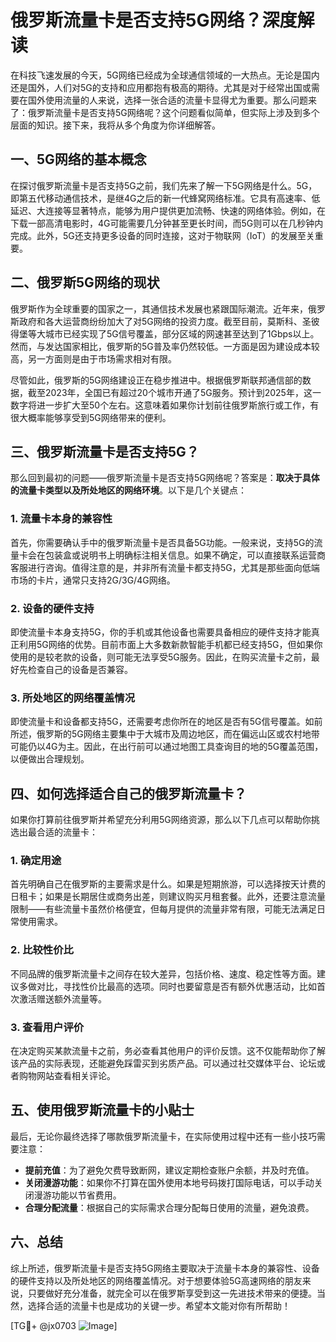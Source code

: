 # 俄罗斯流量卡是否支持5G网络？深度解读

在科技飞速发展的今天，5G网络已经成为全球通信领域的一大热点。无论是国内还是国外，人们对5G的支持和应用都抱有极高的期待。尤其是对于经常出国或需要在国外使用流量的人来说，选择一张合适的流量卡显得尤为重要。那么问题来了：俄罗斯流量卡是否支持5G网络呢？这个问题看似简单，但实际上涉及到多个层面的知识。接下来，我将从多个角度为你详细解答。

## 一、5G网络的基本概念

在探讨俄罗斯流量卡是否支持5G之前，我们先来了解一下5G网络是什么。5G，即第五代移动通信技术，是继4G之后的新一代蜂窝网络标准。它具有高速率、低延迟、大连接等显著特点，能够为用户提供更加流畅、快速的网络体验。例如，在下载一部高清电影时，4G可能需要几分钟甚至更长时间，而5G则可以在几秒钟内完成。此外，5G还支持更多设备的同时连接，这对于物联网（IoT）的发展至关重要。

## 二、俄罗斯5G网络的现状

俄罗斯作为全球重要的国家之一，其通信技术发展也紧跟国际潮流。近年来，俄罗斯政府和各大运营商纷纷加大了对5G网络的投资力度。截至目前，莫斯科、圣彼得堡等大城市已经实现了5G信号覆盖，部分区域的网速甚至达到了1Gbps以上。然而，与发达国家相比，俄罗斯的5G普及率仍然较低。一方面是因为建设成本较高，另一方面则是由于市场需求相对有限。

尽管如此，俄罗斯的5G网络建设正在稳步推进中。根据俄罗斯联邦通信部的数据，截至2023年，全国已有超过20个城市开通了5G服务。预计到2025年，这一数字将进一步扩大至50个左右。这意味着如果你计划前往俄罗斯旅行或工作，有很大概率能够享受到5G网络带来的便利。

## 三、俄罗斯流量卡是否支持5G？

那么回到最初的问题——俄罗斯流量卡是否支持5G网络呢？答案是：**取决于具体的流量卡类型以及所处地区的网络环境**。以下是几个关键点：

### 1. 流量卡本身的兼容性

首先，你需要确认手中的俄罗斯流量卡是否具备5G功能。一般来说，支持5G的流量卡会在包装盒或说明书上明确标注相关信息。如果不确定，可以直接联系运营商客服进行咨询。值得注意的是，并非所有流量卡都支持5G，尤其是那些面向低端市场的卡片，通常只支持2G/3G/4G网络。

### 2. 设备的硬件支持

即使流量卡本身支持5G，你的手机或其他设备也需要具备相应的硬件支持才能真正利用5G网络的优势。目前市面上大多数新款智能手机都已经支持5G，但如果你使用的是较老款的设备，则可能无法享受5G服务。因此，在购买流量卡之前，最好先检查自己的设备是否兼容。

### 3. 所处地区的网络覆盖情况

即使流量卡和设备都支持5G，还需要考虑你所在的地区是否有5G信号覆盖。如前所述，俄罗斯的5G网络主要集中于大城市及周边地区，而在偏远山区或农村地带可能仍以4G为主。因此，在出行前可以通过地图工具查询目的地的5G覆盖范围，以便做出合理规划。

## 四、如何选择适合自己的俄罗斯流量卡？

如果你打算前往俄罗斯并希望充分利用5G网络资源，那么以下几点可以帮助你挑选出最合适的流量卡：

### 1. 确定用途

首先明确自己在俄罗斯的主要需求是什么。如果是短期旅游，可以选择按天计费的日租卡；如果是长期居住或商务出差，则建议购买月租套餐。此外，还要注意流量限制——有些流量卡虽然价格便宜，但每月提供的流量非常有限，可能无法满足日常使用需求。

### 2. 比较性价比

不同品牌的俄罗斯流量卡之间存在较大差异，包括价格、速度、稳定性等方面。建议多做对比，寻找性价比最高的选项。同时也要留意是否有额外优惠活动，比如首次激活赠送额外流量等。

### 3. 查看用户评价

在决定购买某款流量卡之前，务必查看其他用户的评价反馈。这不仅能帮助你了解该产品的实际表现，还能避免踩雷买到劣质产品。可以通过社交媒体平台、论坛或者购物网站查看相关评论。

## 五、使用俄罗斯流量卡的小贴士

最后，无论你最终选择了哪款俄罗斯流量卡，在实际使用过程中还有一些小技巧需要注意：

- **提前充值**：为了避免欠费导致断网，建议定期检查账户余额，并及时充值。
- **关闭漫游功能**：如果你不打算在国外使用本地号码拨打国际电话，可以手动关闭漫游功能以节省费用。
- **合理分配流量**：根据自己的实际需求合理分配每日使用的流量，避免浪费。

## 六、总结

综上所述，俄罗斯流量卡是否支持5G网络主要取决于流量卡本身的兼容性、设备的硬件支持以及所处地区的网络覆盖情况。对于想要体验5G高速网络的朋友来说，只要做好充分准备，就完全可以在俄罗斯享受到这一先进技术带来的便捷。当然，选择合适的流量卡也是成功的关键一步。希望本文能对你有所帮助！

[TG💪+ @jx0703 ![Image](https://github.com/user-attachments/assets/dbca1d08-cadb-493c-b0ec-ad6f7a83f270)]